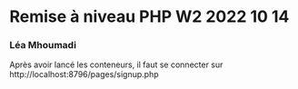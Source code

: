 # Remise à niveau PHP W2 2022 10 14
### Léa Mhoumadi

Après avoir lancé les conteneurs, il faut se connecter sur http://localhost:8796/pages/signup.php
